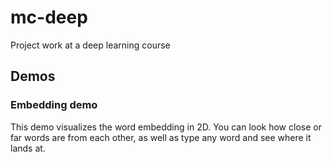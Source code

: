# mc-deep
Project work at a deep learning course


## Demos

### Embedding demo

This demo visualizes the word embedding in 2D. You can look how close or far words are from each other, as well as type any word and see where it lands at.
